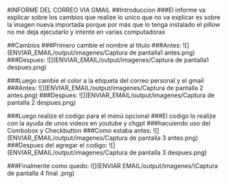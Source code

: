 #INFORME DEL CORREO VIA GMAIL
##Introduccion
###El informe va explicar sobre los cambios que realize lo unico que no va explicar es sobre la imagen nueva importada porque por más que lo tenga instalado el pillow no me deja ejecutarlo y intente en varias computadoras 

##Cambios 
###Primero cambie el nombre al titulo 
###Antes:
![](ENVIAR_EMAIL/output/imagenes/Captura de pantalla1 antes.png)
###Despues:
![](ENVIAR_EMAIL/output/imagenes/Captura de pantalla1 despues.png)

###Luego cambie el color a la etiqueta del correo personal y el gmail
###Antes:
![](ENVIAR_EMAIL/output/imagenes/Captura de pantalla 2 antes.png)
###Despues:
![](ENVIAR_EMAIL/output/imagenes/Captura de pantalla 2 despues.png)

###Luego realize el codigo para el menú opcional 
###El codigo lo realize con la ayuda de unos videos en youtube y chgpt
###hacuiendo uso del Combobox y Checkbutton
###Como estaba antes:
![](ENVIAR_EMAIL/output/imagenes/Captura de pantalla 3 antes.png)
###Despues del agregar el codigo:
![](ENVIAR_EMAIL/output/imagenes/Captura de pantalla 3 despues.png)

###Finalmente como quedo:
![](ENVIAR EMAIL/output/imagenes/\Captura de pantalla 4  final .png)
